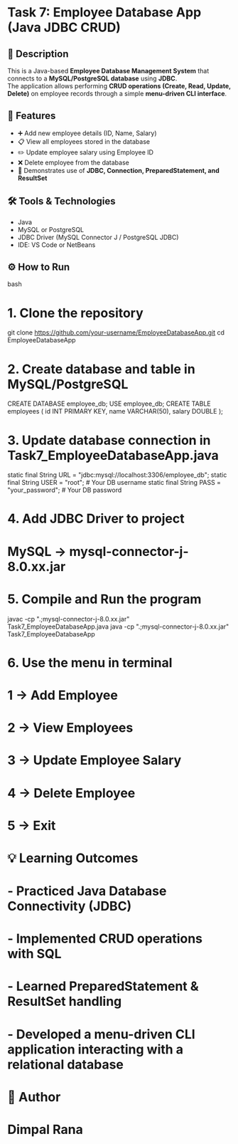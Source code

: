 # Task 7: Employee Database App (Java JDBC CRUD)

## 📌 Description
This is a Java-based **Employee Database Management System** that connects to a **MySQL/PostgreSQL database** using **JDBC**.  
The application allows performing **CRUD operations (Create, Read, Update, Delete)** on employee records through a simple **menu-driven CLI interface**.

## 🚀 Features
- ➕ Add new employee details (ID, Name, Salary)  
- 📋 View all employees stored in the database  
- ✏️ Update employee salary using Employee ID  
- ❌ Delete employee from the database  
- 💾 Demonstrates use of **JDBC, Connection, PreparedStatement, and ResultSet**

## 🛠 Tools & Technologies
- Java  
- MySQL or PostgreSQL  
- JDBC Driver (MySQL Connector J / PostgreSQL JDBC)  
- IDE: VS Code or NetBeans  

## ⚙️ How to Run
bash
# 1. Clone the repository
git clone https://github.com/your-username/EmployeeDatabaseApp.git
cd EmployeeDatabaseApp

# 2. Create database and table in MySQL/PostgreSQL
CREATE DATABASE employee_db;
USE employee_db;
CREATE TABLE employees (
    id INT PRIMARY KEY,
    name VARCHAR(50),
    salary DOUBLE
);

# 3. Update database connection in Task7_EmployeeDatabaseApp.java
static final String URL = "jdbc:mysql://localhost:3306/employee_db";
static final String USER = "root";       # Your DB username
static final String PASS = "your_password"; # Your DB password

# 4. Add JDBC Driver to project
# MySQL → mysql-connector-j-8.0.xx.jar

# 5. Compile and Run the program
javac -cp ".;mysql-connector-j-8.0.xx.jar" Task7_EmployeeDatabaseApp.java
java -cp ".;mysql-connector-j-8.0.xx.jar" Task7_EmployeeDatabaseApp

# 6. Use the menu in terminal
# 1 → Add Employee
# 2 → View Employees
# 3 → Update Employee Salary
# 4 → Delete Employee
# 5 → Exit

# 💡 Learning Outcomes
# - Practiced Java Database Connectivity (JDBC)
# - Implemented CRUD operations with SQL
# - Learned PreparedStatement & ResultSet handling
# - Developed a menu-driven CLI application interacting with a relational database

# 👤 Author
# Dimpal Rana
